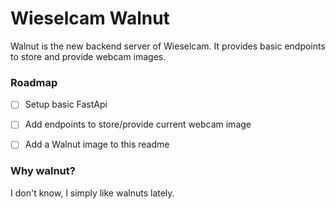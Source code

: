 # Wieselcam Walnut

Walnut is the new backend server of Wieselcam.
It provides basic endpoints to store and provide webcam images.

### Roadmap

- [ ] Setup basic FastApi
- [ ] Add endpoints to store/provide current webcam image
- [ ] Add a Walnut image to this readme




### Why walnut?
I don't know, I simply like walnuts lately.
